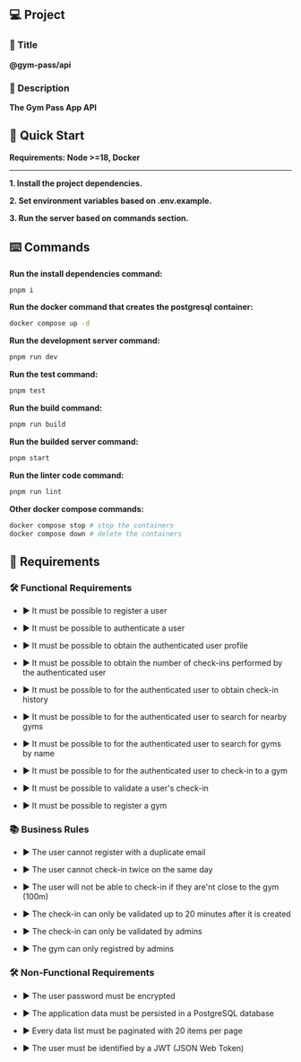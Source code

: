 ## 💻 Project

### 📖 Title
**@gym-pass/api**

### 📝 Description
**The Gym Pass App API**

## 🚀 Quick Start

**Requirements: Node >=18, Docker**

---

**1. Install the project dependencies.**

**2. Set environment variables based on .env.example.**

**3. Run the server based on commands section.**

## ⌨️ Commands

**Run the install dependencies command:**

```bash
pnpm i
```

**Run the docker command that creates the postgresql container:**

```bash
docker compose up -d
```

**Run the development server command:**

```bash
pnpm run dev
```

**Run the test command:**

```bash
pnpm test
```

**Run the build command:**

```bash
pnpm run build
```

**Run the builded server command:**

```bash
pnpm start
```

**Run the linter code command:**

```bash
pnpm run lint
```

**Other docker compose commands:**

```bash
docker compose stop # stop the containers
docker compose down # delete the containers
```

## 📝 Requirements

### 🛠️ Functional Requirements

- ▶️ It must be possible to register a user

- ▶️ It must be possible to authenticate a user

- ▶️ It must be possible to obtain the authenticated user profile

- ▶️ It must be possible to obtain the number of check-ins performed by the authenticated user

- ▶️ It must be possible to for the authenticated user to obtain check-in history

- ▶️ It must be possible to for the authenticated user to search for nearby gyms

- ▶️ It must be possible to for the authenticated user to search for gyms by name 

- ▶️ It must be possible to for the authenticated user to check-in to a gym 

- ▶️ It must be possible to validate a user's check-in

- ▶️ It must be possible to register a gym

### 📚 Business Rules

- ▶️ The user cannot register with a duplicate email

- ▶️ The user cannot check-in twice on the same day

- ▶️ The user will not be able to check-in if they are'nt close to the gym (100m)

- ▶️ The check-in can only be validated up to 20 minutes after it is created

- ▶️ The check-in can only be validated by admins

- ▶️ The gym can only registred by admins

### 🛠️ Non-Functional Requirements

- ▶️ The user password must be encrypted

- ▶️ The application data must be persisted in a PostgreSQL database

- ▶️ Every data list must be paginated with 20 items per page

- ▶️ The user must be identified by a JWT (JSON Web Token)